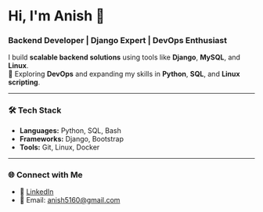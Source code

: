 # Hi, I'm Anish 👋
### Backend Developer | Django Expert | DevOps Enthusiast

I build **scalable backend solutions** using tools like **Django**, **MySQL**, and **Linux**.  
🌟 Exploring **DevOps** and expanding my skills in **Python**, **SQL**, and **Linux scripting**.

---

### 🛠️ Tech Stack
- **Languages:** Python, SQL, Bash
- **Frameworks:** Django, Bootstrap
- **Tools:** Git, Linux, Docker

---

### 🌐 Connect with Me
- 💼 [LinkedIn](https://www.linkedin.com/in/anish5160)
- 📧 Email: anish5160@gmail.com
